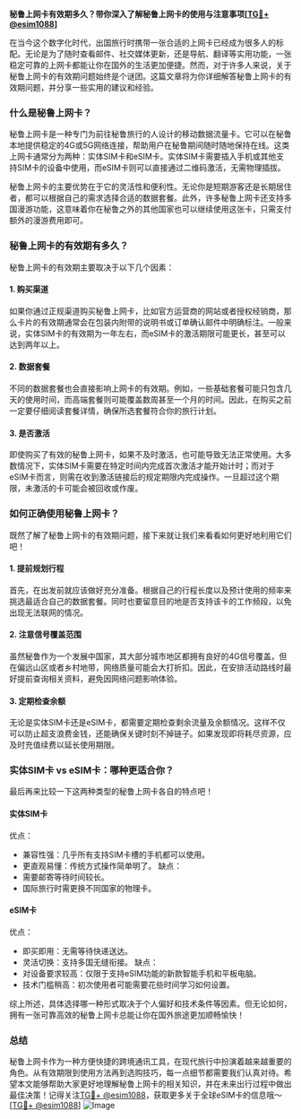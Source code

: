 **秘鲁上网卡有效期多久？带你深入了解秘鲁上网卡的使用与注意事项[[TG💪+ @esim1088](https://t.me/s/esim1088)]**

在当今这个数字化时代，出国旅行时携带一张合适的上网卡已经成为很多人的标配。无论是为了随时查看邮件、社交媒体更新，还是导航、翻译等实用功能，一张稳定可靠的上网卡都能让你在国外的生活更加便捷。然而，对于许多人来说，关于秘鲁上网卡的有效期问题始终是个谜团。这篇文章将为你详细解答秘鲁上网卡的有效期问题，并分享一些实用的建议和经验。

### 什么是秘鲁上网卡？

秘鲁上网卡是一种专门为前往秘鲁旅行的人设计的移动数据流量卡。它可以在秘鲁本地提供稳定的4G或5G网络连接，帮助用户在秘鲁期间随时随地保持在线。这类上网卡通常分为两种：实体SIM卡和eSIM卡。实体SIM卡需要插入手机或其他支持SIM卡的设备中使用，而eSIM卡则可以直接通过二维码激活，无需物理插拔。

秘鲁上网卡的主要优势在于它的灵活性和便利性。无论你是短期游客还是长期居住者，都可以根据自己的需求选择合适的数据套餐。此外，许多秘鲁上网卡还支持多国漫游功能，这意味着你在秘鲁之外的其他国家也可以继续使用这张卡，只需支付额外的漫游费用即可。

### 秘鲁上网卡的有效期有多久？

秘鲁上网卡的有效期主要取决于以下几个因素：

#### 1. 购买渠道
如果你通过正规渠道购买秘鲁上网卡，比如官方运营商的网站或者授权经销商，那么卡片的有效期通常会在包装内附带的说明书或订单确认邮件中明确标注。一般来说，实体SIM卡的有效期为一年左右，而eSIM卡的激活期限可能更长，甚至可以达到两年以上。

#### 2. 数据套餐
不同的数据套餐也会直接影响上网卡的有效期。例如，一些基础套餐可能只包含几天的使用时间，而高端套餐则可能覆盖数周甚至一个月的时间。因此，在购买之前一定要仔细阅读套餐详情，确保所选套餐符合你的旅行计划。

#### 3. 是否激活
即使购买了有效的秘鲁上网卡，如果不及时激活，也可能导致无法正常使用。大多数情况下，实体SIM卡需要在特定时间内完成首次激活才能开始计时；而对于eSIM卡而言，则需在收到激活链接后的规定期限内完成操作。一旦超过这个期限，未激活的卡可能会被回收或作废。

### 如何正确使用秘鲁上网卡？

既然了解了秘鲁上网卡的有效期问题，接下来就让我们来看看如何更好地利用它们吧！

#### 1. 提前规划行程
首先，在出发前就应该做好充分准备。根据自己的行程长度以及预计使用的频率来挑选最适合自己的数据套餐。同时也要留意目的地是否支持该卡的工作频段，以免出现无法联网的情况。

#### 2. 注意信号覆盖范围
虽然秘鲁作为一个发展中国家，其大部分城市地区都拥有良好的4G信号覆盖，但在偏远山区或者乡村地带，网络质量可能会大打折扣。因此，在安排活动路线时最好提前查询相关资料，避免因网络问题影响体验。

#### 3. 定期检查余额
无论是实体SIM卡还是eSIM卡，都需要定期检查剩余流量及余额情况。这样不仅可以防止超支浪费金钱，还能确保关键时刻不掉链子。如果发现即将耗尽资源，应及时充值续费以延长使用期限。

### 实体SIM卡 vs eSIM卡：哪种更适合你？

最后再来比较一下这两种类型的秘鲁上网卡各自的特点吧！

#### 实体SIM卡
优点：
- 兼容性强：几乎所有支持SIM卡槽的手机都可以使用。
- 更直观易懂：传统方式操作简单明了。
缺点：
- 需要邮寄等待时间较长。
- 国际旅行时需更换不同国家的物理卡。

#### eSIM卡
优点：
- 即买即用：无需等待快递送达。
- 灵活切换：支持多国无缝衔接。
缺点：
- 对设备要求较高：仅限于支持eSIM功能的新款智能手机和平板电脑。
- 技术门槛稍高：初次使用者可能需要花些时间学习如何设置。

综上所述，具体选择哪一种形式取决于个人偏好和技术条件等因素。但无论如何，拥有一张可靠高效的秘鲁上网卡总能让你在国外旅途更加顺畅愉快！

### 总结

秘鲁上网卡作为一种方便快捷的跨境通讯工具，在现代旅行中扮演着越来越重要的角色。从有效期限到使用方法再到选购技巧，每一点细节都需要我们认真对待。希望本文能够帮助大家更好地理解秘鲁上网卡的相关知识，并在未来出行过程中做出最佳决策！记得关注[TG💪+ @esim1088](https://t.me/s/esim1088)，获取更多关于全球eSIM卡的信息哦～[[TG💪+ @esim1088](https://t.me/s/esim1088)] ![Image](https://i.postimg.cc/4NQfJmqS/Snipaste-2025-05-13-00-14-12.png)